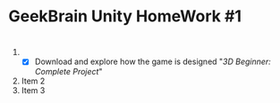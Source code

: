 # GeekBrain Unity HomeWork #1 <h1> 
1. - [x] Download and explore how the game is designed "*3D Beginner: Complete Project*"
2. Item 2
3. Item 3
